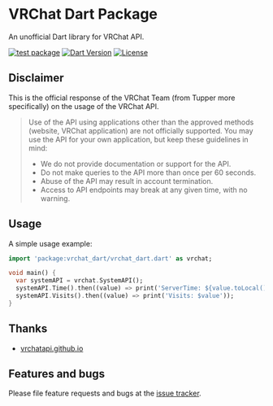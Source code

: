 # VRChat Dart Package

An unofficial Dart library for VRChat API.

[![test package](https://img.shields.io/github/workflow/status/GizmoOAO/vrchat_dart/test%20package/main?label=test%20package&style=flat-square)](https://github.com/GizmoOAO/vrchat_dart/actions/workflows/test-package.yml)
[![Dart Version](https://img.shields.io/badge/Dart-2.10.0-blue.svg?style=flat-square)](https://dart.dev)
[![License](https://img.shields.io/github/license/GizmoOAO/vrchat_dart?style=flat-square)](./LICENSE)

## Disclaimer

This is the official response of the VRChat Team (from Tupper more specifically) on the usage of the VRChat API.

> Use of the API using applications other than the approved methods (website, VRChat application) are not officially supported. You may use the API for your own application, but keep these guidelines in mind:
> * We do not provide documentation or support for the API.
> * Do not make queries to the API more than once per 60 seconds.
> * Abuse of the API may result in account termination.
> * Access to API endpoints may break at any given time, with no warning.

## Usage

A simple usage example:

```dart
import 'package:vrchat_dart/vrchat_dart.dart' as vrchat;

void main() {
  var systemAPI = vrchat.SystemAPI();
  systemAPI.Time().then((value) => print('ServerTime: ${value.toLocal()}'));
  systemAPI.Visits().then((value) => print('Visits: $value'));
}
```

## Thanks

- [vrchatapi.github.io](https://github.com/vrchatapi/vrchatapi.github.io)

## Features and bugs

Please file feature requests and bugs at the [issue tracker][tracker].

[tracker]: https://github.com/GizmoOAO/vrchat_dart/issues

